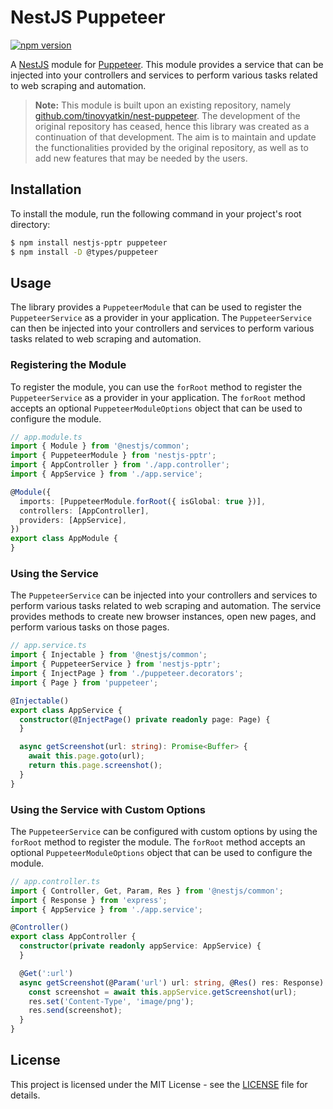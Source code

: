 # NestJS Puppeteer

[![npm version](https://badge.fury.io/js/nestjs-pptr.svg)](https://badge.fury.io/js/nestjs-pptr)

A [NestJS](https://nestjs.com/) module for [Puppeteer](https://pptr.dev/). This module provides a service that can be
injected into your controllers and services to perform various tasks related to web scraping and automation.

> **Note:** This module is built upon an existing repository,
> namely [github.com/tinovyatkin/nest-puppeteer](https://github.com/tinovyatkin/nest-puppeteer).
> The development of the original repository has ceased, hence this library was created as a continuation of that
> development. The aim is to maintain and update the functionalities provided by the original repository, as well as to
> add new features that may be needed by the users.

## Installation

To install the module, run the following command in your project's root directory:

```bash
$ npm install nestjs-pptr puppeteer
$ npm install -D @types/puppeteer
```

## Usage

The library provides a `PuppeteerModule` that can be used to register the `PuppeteerService` as a provider in your
application. The `PuppeteerService` can then be injected into your controllers and services to perform various tasks
related to web scraping and automation.

### Registering the Module

To register the module, you can use the `forRoot` method to register the `PuppeteerService` as a provider in your
application. The `forRoot` method accepts an optional `PuppeteerModuleOptions` object that can be used to configure the
module.

```typescript
// app.module.ts
import { Module } from '@nestjs/common';
import { PuppeteerModule } from 'nestjs-pptr';
import { AppController } from './app.controller';
import { AppService } from './app.service';

@Module({
  imports: [PuppeteerModule.forRoot({ isGlobal: true })],
  controllers: [AppController],
  providers: [AppService],
})
export class AppModule {
}
```

### Using the Service

The `PuppeteerService` can be injected into your controllers and services to perform various tasks related to web
scraping and automation. The service provides methods to create new browser instances, open new pages, and perform
various tasks on those pages.

```typescript
// app.service.ts
import { Injectable } from '@nestjs/common';
import { PuppeteerService } from 'nestjs-pptr';
import { InjectPage } from './puppeteer.decorators';
import { Page } from 'puppeteer';

@Injectable()
export class AppService {
  constructor(@InjectPage() private readonly page: Page) {
  }

  async getScreenshot(url: string): Promise<Buffer> {
    await this.page.goto(url);
    return this.page.screenshot();
  }
}
```

### Using the Service with Custom Options

The `PuppeteerService` can be configured with custom options by using the `forRoot` method to register the module. The
`forRoot` method accepts an optional `PuppeteerModuleOptions` object that can be used to configure the module.

```typescript
// app.controller.ts
import { Controller, Get, Param, Res } from '@nestjs/common';
import { Response } from 'express';
import { AppService } from './app.service';

@Controller()
export class AppController {
  constructor(private readonly appService: AppService) {
  }

  @Get(':url')
  async getScreenshot(@Param('url') url: string, @Res() res: Response) {
    const screenshot = await this.appService.getScreenshot(url);
    res.set('Content-Type', 'image/png');
    res.send(screenshot);
  }
}
```

## License

This project is licensed under the MIT License - see the [LICENSE](LICENSE) file for details.